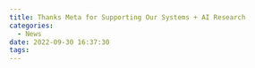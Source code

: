```yaml
---
title: Thanks Meta for Supporting Our Systems + AI Research
categories:
  - News
date: 2022-09-30 16:37:30
tags:
---
```

